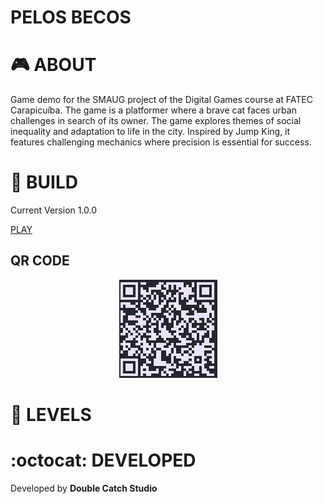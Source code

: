 # PELOS BECOS

# :video_game: ABOUT

Game demo for the SMAUG project of the Digital Games course at FATEC Carapicuíba. The game is a platformer where a brave cat faces urban challenges in search of its owner. 
The game explores themes of social inequality and adaptation to life in the city. Inspired by Jump King, it features challenging mechanics where precision is essential for success.

# :hammer: BUILD

Current Version 1.0.0 

<a href="https://games.gdevelop-app.com/game-a74780da-d0dc-4350-9fbe-ab3e204fed69/index.html" title="Play the game now" target="_blank">PLAY</a>

## QR CODE 

<div style="text-align:center">
<img src="./doc/imgs/qrcode_current_build_version.png">
</div>

# :rocket: LEVELS



# :octocat: DEVELOPED

Developed by **Double Catch Studio**